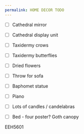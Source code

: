 ```yaml
---
permalink: HOME DECOR TODO
---
```

- [ ] Cathedral mirror 
- [ ] Cathedral display unit 
- [ ] Taxidermy crows 
- [ ] Taxidermy butterflies
- [ ] Dried flowers 
- [ ] Throw for sofa 
- [ ] Baphomet statue 
- [ ] Piano 
- [ ] Lots of candles / candelabras 
- [ ] Bed - four poster? Goth canopy





EEH5601